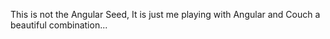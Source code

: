 This is not the Angular Seed, It is just me playing with Angular and Couch
a beautiful combination...
